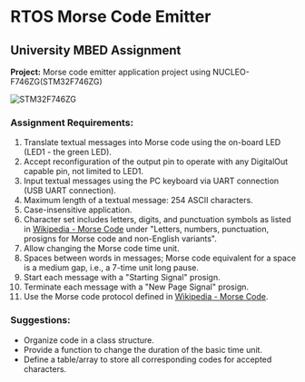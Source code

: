 # RTOS Morse Code Emitter

## University MBED Assignment

**Project:** Morse code emitter application project using NUCLEO-F746ZG(STM32F746ZG)

![STM32F746ZG]([https://www.st.com/bin/ecommerce/api/image.PF262631.en.feature-description-include-personalized-no-cpn-large.jpg](https://os.mbed.com/media/cache/platforms/Nucleo144_perf_logo_1024_rDHDP6L.jpg.250x250_q85.jpg))



### Assignment Requirements:

1. Translate textual messages into Morse code using the on-board LED (LED1 - the green LED).
2. Accept reconfiguration of the output pin to operate with any DigitalOut capable pin, not limited to LED1.
3. Input textual messages using the PC keyboard via UART connection (USB UART connection).
4. Maximum length of a textual message: 254 ASCII characters.
5. Case-insensitive application.
6. Character set includes letters, digits, and punctuation symbols as listed in [Wikipedia - Morse Code](https://en.wikipedia.org/wiki/Morse_code) under "Letters, numbers, punctuation, prosigns for Morse code and non-English variants".
7. Allow changing the Morse code time unit.
8. Spaces between words in messages; Morse code equivalent for a space is a medium gap, i.e., a 7-time unit long pause.
9. Start each message with a "Starting Signal" prosign.
10. Terminate each message with a "New Page Signal" prosign.
11. Use the Morse code protocol defined in [Wikipedia - Morse Code](https://en.wikipedia.org/wiki/Morse_code).

### Suggestions:

- Organize code in a class structure.
- Provide a function to change the duration of the basic time unit.
- Define a table/array to store all corresponding codes for accepted characters.
